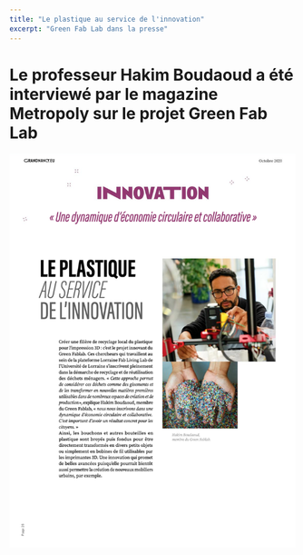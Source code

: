 ```yaml
---
title: "Le plastique au service de l'innovation"
excerpt: "Green Fab Lab dans la presse"
---
```


# Le professeur Hakim Boudaoud a été interviewé par le magazine Metropoly sur le projet Green Fab Lab #


![Article](/assets/images/post/GreenFabLab.png)

